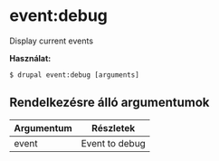 # event:debug
Display current events 

**Használat:**
```
$ drupal event:debug [arguments]
```

## Rendelkezésre álló argumentumok
Argumentum | Részletek
---------|-------------
event | Event to debug
